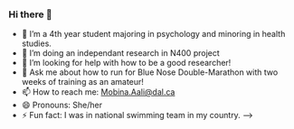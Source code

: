### Hi there 👋
- 🔭 I’m a 4th year student majoring in psychology and minoring in health studies.
- 🌱 I’m doing an independant research in N400 project 
- 🤔 I’m looking for help with how to be a good researcher! 
- 💬 Ask me about how to run for Blue Nose Double-Marathon with two weeks of training as an amateur!  
- 📫 How to reach me: Mobina.Aali@dal.ca 
- 😄 Pronouns: She/her
- ⚡ Fun fact: I was in national swimming team in my country. 
-->
